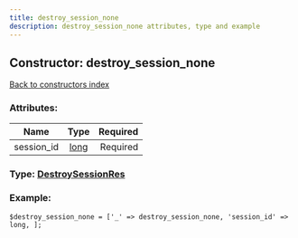 ```yaml
---
title: destroy_session_none
description: destroy_session_none attributes, type and example
---
```

## Constructor: destroy\_session\_none  
[Back to constructors index](index.md)



### Attributes:

| Name     |    Type       | Required |
|----------|:-------------:|---------:|
|session\_id|[long](../types/long.md) | Required|



### Type: [DestroySessionRes](../types/DestroySessionRes.md)


### Example:

```
$destroy_session_none = ['_' => destroy_session_none, 'session_id' => long, ];
```